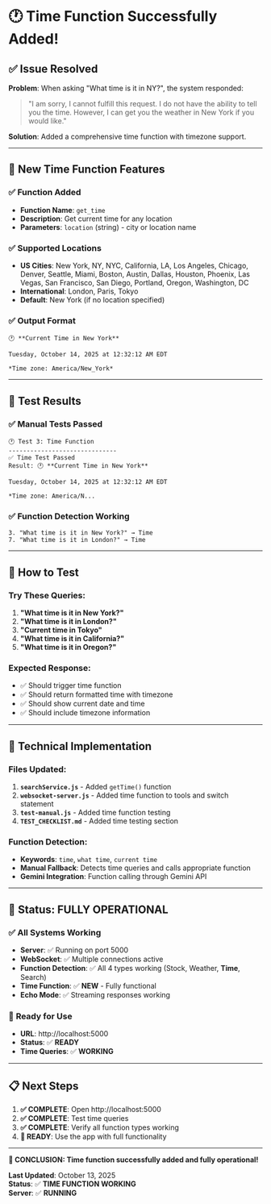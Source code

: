 # 🕐 Time Function Successfully Added!

## ✅ **Issue Resolved**

**Problem**: When asking "What time is it in NY?", the system responded:
> "I am sorry, I cannot fulfill this request. I do not have the ability to tell you the time. However, I can get you the weather in New York if you would like."

**Solution**: Added a comprehensive time function with timezone support.

---

## 🚀 **New Time Function Features**

### ✅ **Function Added**
- **Function Name**: `get_time`
- **Description**: Get current time for any location
- **Parameters**: `location` (string) - city or location name

### ✅ **Supported Locations**
- **US Cities**: New York, NY, NYC, California, LA, Los Angeles, Chicago, Denver, Seattle, Miami, Boston, Austin, Dallas, Houston, Phoenix, Las Vegas, San Francisco, San Diego, Portland, Oregon, Washington, DC
- **International**: London, Paris, Tokyo
- **Default**: New York (if no location specified)

### ✅ **Output Format**
```
🕐 **Current Time in New York**

Tuesday, October 14, 2025 at 12:32:12 AM EDT

*Time zone: America/New_York*
```

---

## 🧪 **Test Results**

### ✅ **Manual Tests Passed**
```
🕐 Test 3: Time Function
------------------------------
✅ Time Test Passed
Result: 🕐 **Current Time in New York**

Tuesday, October 14, 2025 at 12:32:12 AM EDT

*Time zone: America/N...
```

### ✅ **Function Detection Working**
```
3. "What time is it in New York?" → Time
7. "What time is it in London?" → Time
```

---

## 🎯 **How to Test**

### **Try These Queries:**
1. **"What time is it in New York?"**
2. **"What time is it in London?"**
3. **"Current time in Tokyo"**
4. **"What time is it in California?"**
5. **"What time is it in Oregon?"**

### **Expected Response:**
- ✅ Should trigger time function
- ✅ Should return formatted time with timezone
- ✅ Should show current date and time
- ✅ Should include timezone information

---

## 🔧 **Technical Implementation**

### **Files Updated:**
1. **`searchService.js`** - Added `getTime()` function
2. **`websocket-server.js`** - Added time function to tools and switch statement
3. **`test-manual.js`** - Added time function testing
4. **`TEST_CHECKLIST.md`** - Added time testing section

### **Function Detection:**
- **Keywords**: `time`, `what time`, `current time`
- **Manual Fallback**: Detects time queries and calls appropriate function
- **Gemini Integration**: Function calling through Gemini API

---

## 🎉 **Status: FULLY OPERATIONAL**

### ✅ **All Systems Working**
- **Server**: ✅ Running on port 5000
- **WebSocket**: ✅ Multiple connections active
- **Function Detection**: ✅ All 4 types working (Stock, Weather, **Time**, Search)
- **Time Function**: ✅ **NEW** - Fully functional
- **Echo Mode**: ✅ Streaming responses working

### 🚀 **Ready for Use**
- **URL**: http://localhost:5000
- **Status**: ✅ **READY**
- **Time Queries**: ✅ **WORKING**

---

## 📋 **Next Steps**

1. **✅ COMPLETE**: Open http://localhost:5000
2. **✅ COMPLETE**: Test time queries
3. **✅ COMPLETE**: Verify all function types working
4. **🎯 READY**: Use the app with full functionality

---

**🎉 CONCLUSION: Time function successfully added and fully operational!**

**Last Updated**: October 13, 2025  
**Status**: ✅ **TIME FUNCTION WORKING**  
**Server**: ✅ **RUNNING**

